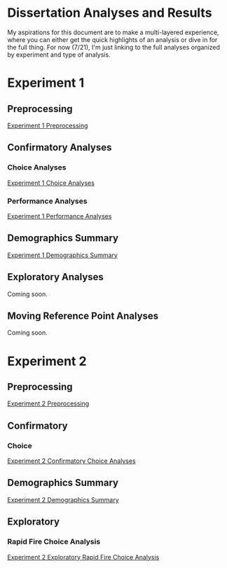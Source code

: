 # Dissertation Analyses and Results

My aspirations for this document are to make a multi-layered experience, where you can either get the quick highlights of an analysis or dive in for the full thing. For now (7/21), I'm just linking to the full analyses organized by experiment and type of analysis.  

# Experiment 1
## Preprocessing
[Experiment 1 Preprocessing](exp1/scripts/preprocessing/)

## Confirmatory Analyses

### Choice Analyses
[Experiment 1 Choice Analyses](exp1/scripts/confirmatory/choice/)

### Performance Analyses
[Experiment 1 Performance Analyses](exp1/scripts/confirmatory/performance/)

## Demographics Summary
[Experiment 1 Demographics Summary](exp1/scripts/demo/)

## Exploratory Analyses
Coming soon.

## Moving Reference Point Analyses
Coming soon.


# Experiment 2
## Preprocessing
[Experiment 2 Preprocessing](exp2/scripts/preprocessing/)

## Confirmatory
### Choice
[Experiment 2 Confirmatory Choice Analyses](exp2/scripts/confirmatory/choice/)

## Demographics Summary
[Experiment 2 Demographics Summary](exp2/scripts/demo/)

## Exploratory
### Rapid Fire Choice Analysis
[Experiment 2 Exploratory Rapid Fire Choice Analysis](exp2/scripts/exploratory/rapidFire/)







